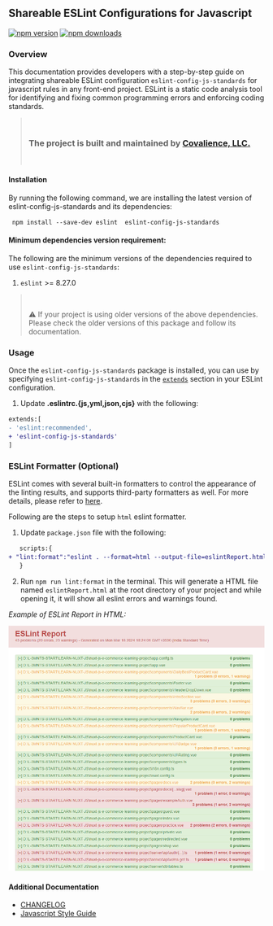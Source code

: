 ## Shareable ESLint Configurations for Javascript

[![npm version](https://img.shields.io/npm/v/eslint-config-js-standards?style=flat-square)](https://www.npmjs.com/package/eslint-config-js-standards) [![npm downloads](https://img.shields.io/npm/dm/eslint-config-js-standards?style=flat-square)](https://www.npmjs.com/package/eslint-config-js-standards)

### Overview

This documentation provides developers with a step-by-step guide on integrating shareable ESLint configuration `eslint-config-js-standards` for javascript rules in any front-end project. ESLint is a static code analysis tool for identifying and fixing common programming errors and enforcing coding standards.

> <br/>
>
> ### The project is built and maintained by [Covalience, LLC.](https://covalience.com/)
>
> <br />

#### Installation

By running the following command, we are installing the latest version of eslint-config-js-standards and its dependencies:

```
 npm install --save-dev eslint  eslint-config-js-standards
```

#### Minimum dependencies version requirement:

The following are the minimum versions of the dependencies required to use `eslint-config-js-standards`:

1.  `eslint` >= 8.27.0

> <br/>
>
> :warning: If your project is using older versions of the above dependencies. Please check the older versions of this package and follow its documentation.
> <br/>

### Usage

Once the `eslint-config-js-standards` package is installed, you can use by specifying `eslint-config-js-standards` in the [`extends`](http://eslint.org/docs/user-guide/configuring#extending-configuration-files) section in your ESLint configuration.

1. Update **.eslintrc.{js,yml,json,cjs}** with the following:

```diff
extends:[
- 'eslint:recommended',
+ 'eslint-config-js-standards'
]

```

### ESLint Formatter (Optional)

ESLint comes with several built-in formatters to control the appearance of the linting results, and supports third-party formatters as well.
For more details, please refer to [here](https://eslint.org/docs/latest/use/formatters/).

Following are the steps to setup `html` eslint formatter.

1. Update `package.json` file with the following:

```diff
   scripts:{
+ "lint:format":"eslint . --format=html --output-file=eslintReport.html"
   }
```

2. Run `npm run lint:format` in the terminal. This will generate a HTML file named `eslintReport.html` at the root directory of your project and while opening it, it will show all eslint errors and warnings found.

_Example of ESLint Report in HTML:_

![ESLint Report](./assets/eslintReportSample.png)

#### Additional Documentation

- [CHANGELOG](CHANGELOG.md)
- [Javascript Style Guide](./docs/JavaScriptStyleGuide.md)
